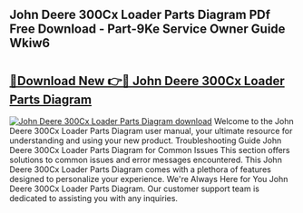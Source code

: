 ## John Deere 300Cx Loader Parts Diagram PDf Free Download - Part-9Ke Service Owner Guide Wkiw6

# <h2><a href="http://dftilku.blite.top/?on=John+Deere+300Cx+Loader+Parts+Diagram">🔗Download New 👉🔴 John Deere 300Cx Loader Parts Diagram</a></h2>

[![John Deere 300Cx Loader Parts Diagram download](https://i.imgur.com/lujVjoI.png)](http://dftilku.blite.top/?on=John+Deere+300Cx+Loader+Parts+Diagram)
Welcome to the John Deere 300Cx Loader Parts Diagram user manual, your ultimate resource for understanding and using your new product. Troubleshooting Guide John Deere 300Cx Loader Parts Diagram for Common Issues This section offers solutions to common issues and error messages encountered. This John Deere 300Cx Loader Parts Diagram comes with a plethora of features designed to personalize your experience. We're Always Here for You John Deere 300Cx Loader Parts Diagram. Our customer support team is dedicated to assisting you with any inquiries.
